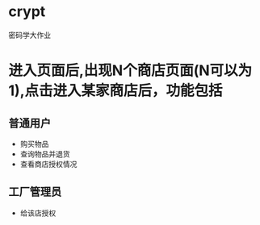 # crypt
密码学大作业

# 进入页面后,出现N个商店页面(N可以为1),点击进入某家商店后，功能包括

## 普通用户

+ 购买物品  
+ 查询物品并退货  
+ 查看商店授权情况  

## 工厂管理员  

+ 给该店授权
